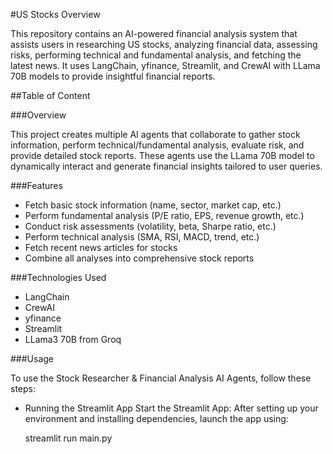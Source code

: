 #US Stocks Overview

This repository contains an AI-powered financial analysis system that assists users in researching US stocks, analyzing financial data, assessing risks, performing technical and fundamental analysis, and fetching the latest news. It uses LangChain, yfinance, Streamlit, and CrewAI with LLama 70B models to provide insightful financial reports.

##Table of Content

###Overview

This project creates multiple AI agents that collaborate to gather stock information, perform technical/fundamental analysis, evaluate risk, and provide detailed stock reports. These agents use the LLama 70B model to dynamically interact and generate financial insights tailored to user queries.

###Features

* Fetch basic stock information (name, sector, market cap, etc.)
* Perform fundamental analysis (P/E ratio, EPS, revenue growth, etc.)
* Conduct risk assessments (volatility, beta, Sharpe ratio, etc.)
* Perform technical analysis (SMA, RSI, MACD, trend, etc.)
* Fetch recent news articles for stocks
* Combine all analyses into comprehensive stock reports

###Technologies Used

* LangChain
* CrewAI
* yfinance
* Streamlit
* LLama3 70B from Groq

###Usage

To use the Stock Researcher & Financial Analysis AI Agents, follow these steps:

* Running the Streamlit App
  Start the Streamlit App: After setting up your environment and installing dependencies, launch the app using:

  streamlit run main.py
